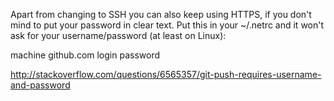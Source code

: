 Apart from changing to SSH you can also keep using HTTPS, if you don't mind to put your password in clear text. Put this in your ~/.netrc and it won't ask for your username/password (at least on Linux):

machine github.com
       login <user>
       password <password>

http://stackoverflow.com/questions/6565357/git-push-requires-username-and-password
